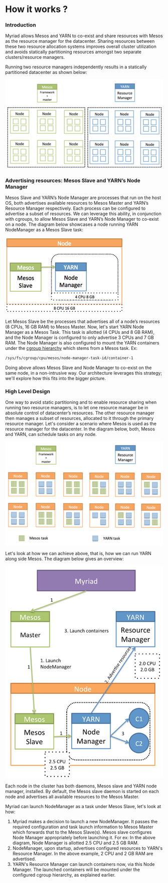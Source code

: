 # How it works ?

### Introduction

Myriad allows Mesos and YARN to co-exist and share resources with Mesos as the resource manager for the datacenter. Sharing resources between these two resource allocation systems improves overall cluster utilization and avoids statically partitioning resources amongst two separate clusters/resource managers.

Running two resource managers independently results in a statically partitioned datacenter as shown below:

![Static Partition](images/static-partition.png)

### Advertising resources: Mesos Slave and YARN’s Node Manager

Mesos Slave and YARN’s Node Manager are processes that run on the host OS, both advertises available resources to Mesos Master and YARN’s Resource Manager respectively. Each process can be configured to advertise a subset of resources. We can leverage this ability, in conjunction with cgroups, to allow Mesos Slave and YARN’s Node Manager to co-exist on a node. The diagram below showcases a node running YARN NodeManager as a Mesos Slave task:

![Node](images/node.png)

Let Mesos Slave be the processes that advertises all of a node’s resources (8 CPUs, 16 GB RAM) to Mesos Master. Now, let's start YARN Node Manager as a Mesos Task. This task is allotted (4 CPUs and 8 GB RAM), and the Node Manager is configured to only advertise 3 CPUs and 7 GB RAM. The Node Manager is also configured to mount the YARN containers under the [cgroup hierarchy](cgroups.md) which stems from a Mesos task. Ex:

```bash
/sys/fs/cgroup/cpu/mesos/node-manager-task-id/container-1
```

Doing above allows Mesos Slave and Node Manager to co-exist on the same node, in a non-intrusive way. Our architecture leverages this strategy; we'll explore how this fits into the bigger picture.

### High Level Design

One way to avoid static partitioning and to enable resource sharing when running two resource managers, is to let one resource manager be in absolute control of datacenter’s resources. The other resource manager then manages a subset of resources, allocated to it through the primary resource manager. Let's consider a scenario where Mesos is used as the resource manager for the datacenter. In the diagram below, both, Mesos and YARN, can schedule tasks on any node.

![Generic Nodes](images/generic-nodes.png)

Let's look at how we can achieve above, that is, how we can run YARN along side Mesos. The diagram below gives an overview:

![How it works](images/how-it-works.png)

Each node in the cluster has both daemons, Mesos slave and YARN node manager, installed. By default, the Mesos slave daemon is started on each node and advertises all available resources to the Mesos Master.

Myriad can launch NodeManager as a task under Mesos Slave, let's look at how:

1. Myriad makes a decision to launch a new NodeManager. It passes the required configuration and task launch information to Mesos Master which forwards that to the Mesos Slave(s). Mesos slave configures Node Manager appropriately before launching it. For ex: In the above diagram, Node Manager is allotted 2.5 CPU and 2.5 GB RAM.
2. NodeManager, upon startup, advertises configured resources to YARN's Resource Manager. In the above example, 2 CPU and 2 GB RAM are advertised.
3. YARN's Resource Manager can launch containers now, via this Node Manager. The launched containers will be mounted under the configured cgroup hierarchy, as explained earlier.
